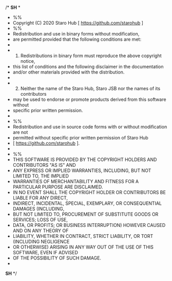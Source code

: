 /*
 **SH**
 *
 * %%
 * Copyright (C) 2020 Staro Hub [ https://github.com/starohub ]
 * %%
 * Redistribution and use in binary forms without modification,
 * are permitted provided that the following conditions are met:
 *
 * 1. Redistributions in binary form must reproduce the above copyright notice,
 *    this list of conditions and the following disclaimer in the documentation
 *    and/or other materials provided with the distribution.
 *
 * 2. Neither the name of the Staro Hub, Staro JSB nor the names of its contributors
 *    may be used to endorse or promote products derived from this software without
 *    specific prior written permission.
 *
 * %%
 * Redistribution and use in source code forms with or without modification are not
 * permitted without specific prior written permission of Staro Hub
 * [ https://github.com/starohub ].
 *
 * %%
 * THIS SOFTWARE IS PROVIDED BY THE COPYRIGHT HOLDERS AND CONTRIBUTORS "AS IS" AND
 * ANY EXPRESS OR IMPLIED WARRANTIES, INCLUDING, BUT NOT LIMITED TO, THE IMPLIED
 * WARRANTIES OF MERCHANTABILITY AND FITNESS FOR A PARTICULAR PURPOSE ARE DISCLAIMED.
 * IN NO EVENT SHALL THE COPYRIGHT HOLDER OR CONTRIBUTORS BE LIABLE FOR ANY DIRECT,
 * INDIRECT, INCIDENTAL, SPECIAL, EXEMPLARY, OR CONSEQUENTIAL DAMAGES (INCLUDING,
 * BUT NOT LIMITED TO, PROCUREMENT OF SUBSTITUTE GOODS OR SERVICES; LOSS OF USE,
 * DATA, OR PROFITS; OR BUSINESS INTERRUPTION) HOWEVER CAUSED AND ON ANY THEORY OF
 * LIABILITY, WHETHER IN CONTRACT, STRICT LIABILITY, OR TORT (INCLUDING NEGLIGENCE
 * OR OTHERWISE) ARISING IN ANY WAY OUT OF THE USE OF THIS SOFTWARE, EVEN IF ADVISED
 * OF THE POSSIBILITY OF SUCH DAMAGE.
 *
 **SH**
 */
